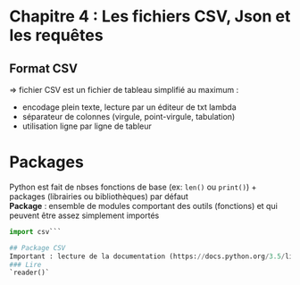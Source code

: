 # Chapitre 4 : Les fichiers CSV, Json et les requêtes

## Format CSV
=> fichier CSV est un fichier de tableau simplifié au maximum :
* encodage plein texte, lecture par un éditeur de txt lambda
* séparateur de colonnes (virgule, point-virgule, tabulation)
* utilisation ligne par ligne de tableur

# Packages
Python est fait de nbses fonctions de base (ex: `len()` ou `print()`) + packages (librairies ou bibliothèques) par défaut  
**Package** : ensemble de modules comportant des outils (fonctions) et qui peuvent être assez simplement importés
```python
import csv```

## Package CSV
Important : lecture de la documentation (https://docs.python.org/3.5/library/csv.html)
### Lire
`reader()`
